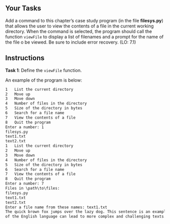 ## Your Tasks

Add a command to this chapter’s case study program (in the file **filesys.py**) that allows the user to view the contents of a file in the current working directory. When the command is selected, the program should call the function `viewFile` to display a list of filenames and a prompt for the name of the file o be viewed. Be sure to include error recovery. (LO: 7.1)

## Instructions

**Task 1**: Define the `viewFile` function.

An example of the program is below:

```txt
1   List the current directory
2   Move up
3   Move down
4   Number of files in the directory
5   Size of the directory in bytes
6   Search for a file name
7   View the contents of a file
8   Quit the program
Enter a number: 1
filesys.py
text1.txt
text2.txt
1   List the current directory
2   Move up
3   Move down
4   Number of files in the directory
5   Size of the directory in bytes
6   Search for a file name
7   View the contents of a file
8   Quit the program
Enter a number: 7
Files in \path\to\files:
filesys.py
text1.txt
text2.txt
Enter a file name from these names: text1.txt
The quick brown fox jumps over the lazy dog. This sentence is an example of a simple and straightforward sentence. It contains short words and has a clear structure. On the other hand, the intricacies
of the English language can lead to more complex and challenging texts. Reading comprehension and text analysis are important skills for individuals of all ages and backgrounds.
```